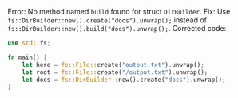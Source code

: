 Error: No method named `build` found for struct `DirBuilder`.
Fix: Use `fs::DirBuilder::new().create("docs").unwrap();` instead of `fs::DirBuilder::new().build("docs").unwrap();`.
Corrected code:
```rust
use std::fs;

fn main() {
    let here = fs::File::create("output.txt").unwrap();
    let root = fs::File::create("/output.txt").unwrap();
    let docs = fs::DirBuilder::new().create("docs").unwrap();
}
```
